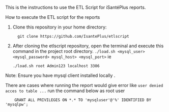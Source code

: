 This is the instructions to use the ETL Script for iSantéPlus reports.


How to execute the ETL script for the reports
1)	Clone this repository in your home directory: 

          git clone https://github.com/IsantePlus/etlscript
2)	After cloning the etlscript repository, open the terminal and execute this command in the project root directory.
`./load.sh <mysql_user> <mysql_password> mysql_host> <mysql_port>` ie

        ./load.sh root Admin123 localhost 3306 

 Note: Ensure you have mysql client installed locally  .

 There are cases where running the report would give error like `user denied acces to table ...`
 run the command below as root user 

        GRANT ALL PRIVILEGES ON *.* TO 'mysqluser'@'%' IDENTIFIED BY 'mysqlpw';     




